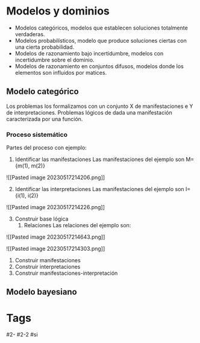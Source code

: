 # Modelos y dominios
- Modelos categóricos, modelos que establecen soluciones totalmente verdaderas.
- Modelos probabilísticos, modelo que produce soluciones ciertas con una cierta probabilidad.
- Modelos de razonamiento bajo incertidumbre, modelos con incertidumbre sobre el dominio.
- Modelos de razonamiento en conjuntos difusos, modelos donde los elementos son influidos por matices.

## Modelo categórico
Los problemas los formalizamos con un conjunto X de manifestaciones e Y de interpretaciones.
Problemas lógicos de dada una manifestación caracterizada por una función.
### Proceso sistemático
Partes del proceso con ejemplo:
1. Identificar las manifestaciones
Las manifestaciones del ejemplo son M={m(1), m(2)}

![[Pasted image 20230517214206.png]]

2. Identificar las interpretaciones
Las manifestaciones del ejemplo son I={i(1), i(2)}

![[Pasted image 20230517214226.png]]

3. Construir base lógica
	1. Relaciones
	   Las relaciones del ejemplo son:
	   
![[Pasted image 20230517214643.png]]

	

![[Pasted image 20230517214303.png]]

1. Construir manifestaciones
2. Construir interpretaciones
3. Construir manifestaciones-interpretación

## Modelo bayesiano
# Tags
#2- 
#2-2 
#si 